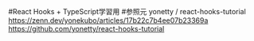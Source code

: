 #React Hooks + TypeScript学習用
#参照元
yonetty / react-hooks-tutorial
https://zenn.dev/yonekubo/articles/17b22c7b4ee07b23369a
https://github.com/yonetty/react-hooks-tutorial
